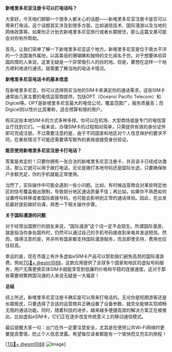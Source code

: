 **新喀里多尼亚注册卡可以打电话吗？**

大家好，今天咱们聊聊一个很多人都关心的话题——新喀里多尼亚注册卡是否可以用来打电话。这个话题其实涉及到很多方面，比如通信技术、国际漫游以及当地的网络政策等。如果你正计划去新喀里多尼亚旅行或者长期居住，那么这篇文章可能会对你有所帮助。

首先，让我们简单了解一下新喀里多尼亚这个地方。新喀里多尼亚是位于南太平洋的一个法国海外属地，以其美丽的珊瑚礁和独特的文化闻名于世。对于想要体验异国风情的人来说，这里无疑是一个非常吸引人的目的地。但是，要想在这样一个地方顺利地进行通讯，就需要了解当地的电话卡情况。

**新喀里多尼亚电话卡的基本信息**

在新喀里多尼亚，你可以选择购买当地的SIM卡来满足你的通话需求。这些SIM卡通常由几家主要的电信运营商提供，包括OPT（Oceanic Pacific Telecom）和Digicel等。OPT是新喀里多尼亚最大的电信公司，覆盖范围广，服务质量高；而Digicel则以性价比高著称，适合预算有限的用户。

购买这些本地SIM卡的方式多种多样。你可以在机场、大型商场或是专门的电信营业厅找到它们。一般来说，办理SIM卡的过程相对简单，只需提供有效的身份证件即可完成注册。不过需要注意的是，由于不同国家和地区对个人信息保护的要求不同，在某些情况下可能还需要填写额外的表格或接受身份验证。

**能否使用新喀里多尼亚注册卡打电话？**

答案是肯定的！只要你拥有一张合法的新喀里多尼亚注册卡，并且该卡已经成功激活，那么它就可以用于拨打电话。无论是拨打本地号码还是国际长途，只要确保账户余额充足，你的手机就能正常使用。

当然了，实际操作中可能会遇到一些小问题。比如，有时候运营商会对某些特定地区的信号覆盖做出限制，导致部分地区通话质量不佳；再比如，如果你不熟悉如何设置呼叫转移或者国际直拨号码，也可能会影响到正常的通话体验。因此，在出发前最好提前做好功课，熟悉一下相关操作步骤。

**关于国际漫游的问题**

对于经常出国旅行的朋友来说，“国际漫游”这个词一定不会陌生。所谓国际漫游，就是指当你身处国外时，仍然可以通过自己的手机号码接收到来电并发送短信。然而，值得注意的是，并非所有国家都支持国际漫游服务，而且即使支持，费用也往往较高。

幸运的是，现在市面上有许多虚拟eSIM卡产品可以帮助我们避免高昂的国际漫游费。例如[TG💪+ @esim1088](https://t.me/s/esim1088)，这款应用提供了全球多个国家和地区的虚拟号码服务，用户无需更换实体SIM卡就能享受到低廉的价格和平稳的连接速度。这对于那些需要频繁跨国沟通的人来说无疑是一大福音！

**总结**

综上所述，新喀里多尼亚注册卡确实是可以用来打电话的。无论你是短期游客还是长期居民，只要选择了合适的运营商并正确设置了设备参数，就完全能够实现顺畅无阻的通话功能。同时，随着科技的进步，越来越多便捷高效的解决方案正在被推出，比如虚拟eSIM卡，它们正在逐步改变传统意义上的移动通信模式。

最后提醒大家一句：出门在外一定要注意安全，尤其是在使用公共Wi-Fi网络时更要提高警惕，防止个人信息泄露。希望每位读者都能有一个愉快而又充实的旅程！

[[TG💪+ @esim1088](https://t.me/s/esim1088) ![Image](https://i.postimg.cc/4NQfJmqS/Snipaste-2025-05-13-00-14-12.png)]